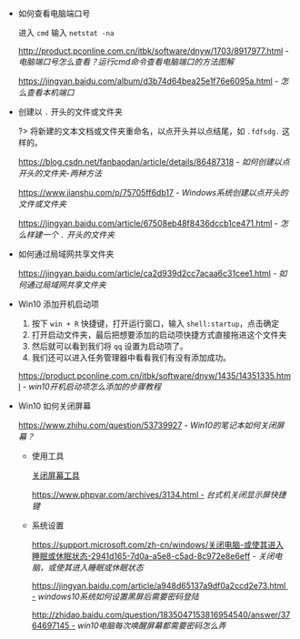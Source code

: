 - 如何查看电脑端口号

  进入 `cmd` 输入 `netstat -na`

  http://product.pconline.com.cn/itbk/software/dnyw/1703/8917977.html - *电脑端口号怎么查看？运行cmd命令查看电脑端口的方法图解*

  https://jingyan.baidu.com/album/d3b74d64bea25e1f76e6095a.html - *怎么查看本机端口*

  

- 创建以 `.` 开头的文件或文件夹

  ?> 将新建的文本文档或文件夹重命名，以点开头并以点结尾，如 `.fdfsdg.` 这样的。

  https://blog.csdn.net/fanbaodan/article/details/86487318 - *如何创建以点开头的文件夹-两种方法*

  https://www.jianshu.com/p/75705ff6db17 - *Windows系统创建以点开头的文件或文件夹*

  https://jingyan.baidu.com/article/67508eb48f8436dccb1ce471.html - *怎么样建一个 `.` 开头的文件夹*
  
  
  
- 如何通过局域网共享文件夹

  https://jingyan.baidu.com/article/ca2d939d2cc7acaa6c31cee1.html - *如何通过局域网共享文件夹*



- Win10 添加开机启动项

  1. 按下 `win + R` 快捷键，打开运行窗口，输入 `shell:startup`，点击确定
  2. 打开启动文件夹，最后把想要添加的启动项快捷方式直接拖进这个文件夹
  3. 然后就可以看到我们将 `qq` 设置为启动项了。
  4. 我们还可以进入任务管理器中看看我们有没有添加成功。

  https://product.pconline.com.cn/itbk/software/dnyw/1435/14351335.html - *win10开机启动项怎么添加的步骤教程*



- Win10 如何关闭屏幕

  https://www.zhihu.com/question/53739927 - *Win10的笔记本如何关闭屏幕？*
  
  - 使用工具
  
    [<i class="ri-link"></i> 关闭屏幕工具](/tools/应用工具?id=windows-系统工具)
  
    https://www.phpvar.com/archives/3134.html - *台式机关闭显示屏快捷键*
  
  - 系统设置
  
    <https://support.microsoft.com/zh-cn/windows/关闭电脑-或使其进入睡眠或休眠状态-2941d165-7d0a-a5e8-c5ad-8c972e8e6eff> - *关闭电脑，或使其进入睡眠或休眠状态*
  
    https://jingyan.baidu.com/article/a948d65137a9df0a2ccd2e73.html - *windows10系统如何设置黑屏后需要密码登陆*
  
    http://zhidao.baidu.com/question/1835047153816954540/answer/3764697145 - *win10电脑每次唤醒屏幕都需要密码怎么弄*

